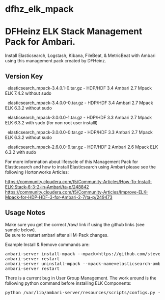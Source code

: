 # dfhz_elk_mpack
<h1>DFHeinz ELK Stack Management Pack for Ambari.</h1>

Install Elasticsearch, Logstash, Kibana, FileBeat, & MetricBeat with Ambari using this management pack created by DFHeinz.

<h2>Version Key</h2>

&nbsp;&nbsp;elasticsearch_mpack-3.4.0.1-0.tar.gz - HDP/HDF 3.4 Ambari 2.7 Mpack ELK 7.4.2 without sudo 

&nbsp;&nbsp;elasticsearch_mpack-3.4.0.0-0.tar.gz - HDP/HDF 3.4 Ambari 2.7 Mpack ELK 6.3.2 without sudo 

&nbsp;&nbsp;elasticsearch_mpack-3.0.0.0-1.tar.gz - HDP/HDF 3.3 Ambari 2.7 Mpack ELK 6.3.2 with sudo (for non root user installl) 

&nbsp;&nbsp;elasticsearch_mpack-3.0.0.0-0.tar.gz - HDP/HDF 3.3 Ambari 2.7 Mpack ELK 6.3.2 without sudo 

&nbsp;&nbsp;elasticsearch_mpack-2.6.0.0-9.tar.gz - HDP/HDF 2 Ambari 2.6 Mpack ELK 6.3.2 with sudo

For more information about lifecycle of this Management Pack for Elasticsearch and how to install Elasticsearch using Ambari  please see the following Hortonworks Articles:

https://community.cloudera.com/t5/Community-Articles/How-To-Install-ELK-Stack-6-3-2-in-Ambari/ta-p/248842
https://community.cloudera.com/t5/Community-Articles/Improve-ELK-Mpack-for-HDP-HDF-3-for-Ambari-2-7/ta-p/249473

<h2>Usage Notes</h2>

Make sure you get the correct /raw/ link if using the github links (see sample below).  
Be sure to restart ambari after all M-Pack changes.

Example  Install & Remove commands are:

<pre>ambari-server install-mpack --mpack=https://github.com/steven-dfheinz/dfhz_elk_mpack/raw/master/elasticsearch_mpack-3.4.0.0-0.tar.gz --verbose
ambari-server restart
ambari-server uninstall-mpack --mpack-name=elasticsearch-ambari.mpack
ambari-server restart</pre>

There is a current bug in User Group Management.  The work around is the following python command before installing ELK Components:
<pre>python /var/lib/ambari-server/resources/scripts/configs.py -u admin -p admin -n [CLUSTER_NAME] -l [CLUSTER_FQDN] -t 8080 -a set -c cluster-env -k  ignore_groupsusers_create -v true</pre>

